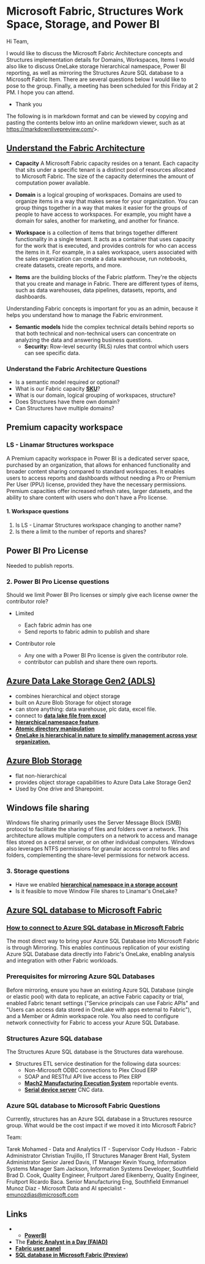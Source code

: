 # Microsoft Fabric, Structures Work Space, Storage, and Power BI

Hi Team,

I would like to discuss the Microsoft Fabric Architecture concepts and Structures implementation details for Domains, Workspaces, Items I would also like to discuss OneLake storage hierarchical namespace, Power BI reporting, as well as mirroring the Structures Azure SQL database to a Microsoft Fabric Item. There are several questions below I would like to pose to the group. Finally, a meeting has been scheduled for this Friday at 2 PM. I hope you can attend.

- Thank you

The following is in markdown format and can be viewed by copying and pasting the contents below into an online markdown viewer, such as at <https://markdownlivepreview.com/>>.

## **[Understand the Fabric Architecture](https://learn.microsoft.com/en-us/training/modules/administer-fabric/2-fabric-architecture)**

- **Capacity** A Microsoft Fabric capacity resides on a tenant. Each capacity that sits under a specific tenant is a distinct pool of resources allocated to Microsoft Fabric. The size of the capacity determines the amount of computation power available.

- **Domain** is a logical grouping of workspaces. Domains are used to organize items in a way that makes sense for your organization. You can group things together in a way that makes it easier for the groups of people to have access to workspaces. For example, you might have a domain for sales, another for marketing, and another for finance.

- **Workspace** is a collection of items that brings together different functionality in a single tenant. It acts as a container that uses capacity for the work that is executed, and provides controls for who can access the items in it. For example, in a sales workspace, users associated with the sales organization can create a data warehouse, run notebooks, create datasets, create reports, and more.

- **Items** are the building blocks of the Fabric platform. They're the objects that you create and manage in Fabric. There are different types of items, such as data warehouses, data pipelines, datasets, reports, and dashboards.

Understanding Fabric concepts is important for you as an admin, because it helps you understand how to manage the Fabric environment.

- **Semantic models** hide the complex technical details behind reports so that both technical and non-technical users can concentrate on analyzing the data and answering business questions.
  - **Security:** Row-level security (RLS) rules that control which users can see specific data.

### Understand the Fabric Architecture Questions

- Is a semantic model required or optional?
- What is our Fabric capacity **[SKU](https://learn.microsoft.com/en-us/fabric/enterprise/licenses)**?
- What is our domain, logical grouping of workspaces, structure?
- Does Structures have there own domain?
- Can Structures have multiple domains?

## Premium capacity workspace

### LS - Linamar Structures workspace

A Premium capacity workspace in Power BI is a dedicated server space, purchased by an organization, that allows for enhanced functionality and broader content sharing compared to standard workspaces. It enables users to access reports and dashboards without needing a Pro or Premium Per User (PPU) license, provided they have the necessary permissions. Premium capacities offer increased refresh rates, larger datasets, and the ability to share content with users who don't have a Pro license.

#### 1. Workspace questions

1. Is LS - Linamar Structures workspace changing to another name?
2. Is there a limit to the number of reports and shares?

## Power BI Pro License

Needed to publish reports.

### 2. Power BI Pro License questions

Should we limit Power BI Pro licenses or simply give each license owner the contributor role?

- Limited
  - Each fabric admin has one
  - Send reports to fabric admin to publish and share

- Contributor role
  - Any one with a Power BI Pro license is given the contributor role.
  - contributor can publish and share there own reports.

## **[Azure Data Lake Storage Gen2 (ADLS)](https://learn.microsoft.com/en-us/azure/storage/blobs/data-lake-storage-introduction#:~:text=Azure%20Data%20Lake%20Storage%20offers,%2C%20account%2C%20and%20file%20levels.)**

- combines hierarchical and object storage
- built on Azure Blob Storage for object storage
- can store anything: data warehouse, plc data, excel file.
- connect to **[data lake file from excel](https://learn.microsoft.com/en-us/answers/questions/1817991/how-to-read-excel-file-data-(stored-in-adls-gen2-))**
- **[hierarchical namespace feature](https://docs.azure.cn/en-us/storage/blobs/data-lake-storage-namespace)**.
- **[Atomic directory manipulation](https://docs.azure.cn/en-us/storage/blobs/data-lake-storage-namespace#the-benefits-of-a-hierarchical-namespace)**
- **[OneLake is hierarchical in nature to simplify management across your organization.](https://learn.microsoft.com/en-us/training/modules/administer-fabric/2-fabric-architecture)**

## **[Azure Blob Storage](https://learn.microsoft.com/en-us/azure/storage/blobs/storage-blobs-introduction)**

- flat non-hierarchical
- provides object storage capabilities to Azure Data Lake Storage Gen2
- Used by One drive and Sharepoint.

## Windows file sharing

Windows file sharing primarily uses the Server Message Block (SMB) protocol to facilitate the sharing of files and folders over a network. This architecture allows multiple computers on a network to access and manage files stored on a central server, or on other individual computers. Windows also leverages NTFS permissions for granular access control to files and folders, complementing the share-level permissions for network access.

### 3. Storage questions

- Have we enabled **[hierarchical namespace in a storage account](https://docs.azure.cn/en-us/storage/blobs/create-data-lake-storage-account)**
- Is it feasible to move Window File shares to Linamar's OneLake?

## **[Azure SQL database to Microsoft Fabric](https://learn.microsoft.com/en-us/fabric/database/sql/create)**

### **[How to connect to Azure SQL database in Microsoft Fabric](https://learn.microsoft.com/en-us/fabric/data-factory/connector-azure-sql-database)**

The most direct way to bring your Azure SQL Database into Microsoft Fabric is through Mirroring. This enables continuous replication of your existing Azure SQL Database data directly into Fabric's OneLake, enabling analysis and integration with other Fabric workloads.

### Prerequisites for mirroring Azure SQL Databases

Before mirroring, ensure you have an existing Azure SQL Database (single or elastic pool) with data to replicate, an active Fabric capacity or trial, enabled Fabric tenant settings ("Service principals can use Fabric APIs" and "Users can access data stored in OneLake with apps external to Fabric"), and a Member or Admin workspace role. You also need to configure network connectivity for Fabric to access your Azure SQL Database.

### Structures Azure SQL database

The Structures Azure SQL database is the Structures data warehouse.

- Structures ETL service destination for the following data sources:
  - Non-Microsoft ODBC connections to Plex Cloud ERP
  - SOAP and RESTful API live access to Plex ERP
  - **[Mach2 Manufacturing Execution System](https://www.ibm.com/think/topics/mes-system)** reportable events.
  - **[Serial device server](https://www.moxa.com/en/products/industrial-edge-connectivity/serial-device-servers)** CNC data.

### Azure SQL database to Microsoft Fabric Questions

Currently, structures has an Azure SQL database in a Structures resource group. What would be the cost impact if we moved it into Microsoft Fabric?

Team:

Tarek Mohamed - Data and Analytics IT - Supervisor
Cody Hudson - Fabric Administrator
Christian Trujillo, IT Structures Manager
Brent Hall, System Administrator Senior
Jared Davis, IT Manager
Kevin Young, Information Systems Manager
Sam Jackson, Information Systems Developer, Southfield
Brad D. Cook, Quality Engineer, Fruitport
Jared Eikenberry, Quality Engineer, Fruitport
Ricardo Baca. Senior Manufacturing Eng, Southfield
Emmanuel Munoz Diaz - Microsoft Data and AI specialist - <emunozdias@microsoft.com>

## Links

- - **[PowerBI](https://app.powerbi.com/)**
- The **[Fabric Analyst in a Day (FAIAD)](https://aka.ms/LearnFAIAD)**
- **[Fabric user panel](https://learn.microsoft.com/en-us/fabric/fundamentals/feedback#fabric-user-panel)**
- **[SQL database in Microsoft Fabric (Preview)](https://learn.microsoft.com/en-us/fabric/database/sql/overview)**
